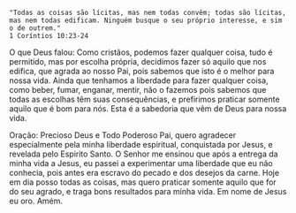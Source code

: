 ```
"Todas as coisas são lícitas, mas nem todas convêm; todas são lícitas, mas nem todas edificam. Ninguém busque o seu próprio interesse, e sim o de outrem."
1 Coríntios 10:23-24
```

O que Deus falou: Como cristãos, podemos fazer qualquer coisa, tudo é permitido, mas por escolha própria, decidimos fazer só aquilo que nos edifica, que agrada ao nosso Pai, pois sabemos que isto é o melhor para nossa vida. 
Ainda que tenhamos a liberdade para fazer qualquer coisa, como beber, fumar, enganar, mentir, não o fazemos pois sabemos que todas as escolhas têm suas consequências, e prefirimos praticar somente aquilo que é bom para nós. 
Esta é a sabedoria que vêm de Deus para nossa vida.

Oração: Precioso Deus e Todo Poderoso Pai, quero agradecer especialmente pela minha liberdade espiritual, conquistada por Jesus, e revelada pelo Espirito Santo. 
O Senhor me ensinou que após a entrega da minha vida a Jesus, eu passei a experimentar uma liberdade que eu não conhecia, pois antes era escravo do pecado e dos desejos da carne. 
Hoje em dia posso todas as coisas, mas quero praticar somente aquilo que for do seu agrado, e traga bons resultados para minha vida. Em nome de Jesus eu oro. Amém.
